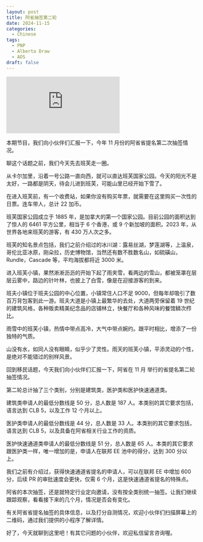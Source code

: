 ```yaml
---
layout: post
title: 阿省抽签第二轮
date: 2024-11-15
categories:
  - Chinese
tags:
  - PNP
  - Alberta Draw
  - AOS
draft: false
---
```


<div class="videoWrapper">
<iframe src="https://www.youtube.com/embed/KyZuDFmxNac" title="YouTube video player" frameborder="0" allow="accelerometer; autoplay; clipboard-write; encrypted-media; gyroscope; picture-in-picture" allowfullscreen></iframe>
</div>
<div style="display: flex; align-items: flex-start; justify-content: center; font-size: 14px; color: #777;"></div>

本期节目，我们向小伙伴们汇报一下，今年 11 月份的阿省省提名第二次抽签情况。

<!-- more -->

聊这个话题之前，我们今天先去班芙走一圈。

从卡尔加里，沿着一号公路一直向西，就可以直达班芙国家公园。今天的阳光不是太好，一路都是阴天，待会儿进到班芙，可能山里已经开始下雪了。

在进入班芙前，有一个收费站，如果你没有购买年票，就需要在这里购买一次性的日票。连车带人，总计 22 加币。

班芙国家公园成立于 1885 年，是加拿大的第一个国家公园。目前公园的面积达到了惊人的 6461 平方公里，相当于 6 个香港，或 9 个新加坡的面积。2023 年，从世界各地来班芙的游客，有 430 万人次之多。

班芙的知名景点包括，我们之前介绍过的冰川湖：露易丝湖，梦莲湖等，上温泉，哥伦比亚冰原，刚朵拉，历史博物馆，当然还有数不胜数名山，如硫磺山，Rundle，Cascade 等，平均海拔都将近 3000 米。

进入班芙小镇，果然淅淅沥沥的开始下起了雨夹雪，看两边的雪山，都被笼罩在层层云雾中，路边的针叶林，也披上了白雪，像是在迎接游客的到来。

班夫小镇位于班夫公园的中心位置，小镇常住人口不足 9000，但每年却吸引了数百万背包客到此一游。班夫大道是小镇上最繁华的去处，大道两旁保留着 19 世纪的建筑风格，各种贩卖精美纪念品的店铺林立，快餐厅和各种风味的餐馆鳞次栉比。

雨雪中的班芙小镇，热情中带点高冷，大气中带点婉约。跟平时相比，增添了一份独特的气质。

山没有水，如同人没有眼睛，似乎少了灵性。雨天的班芙小镇，平添灵动的个性，是绝对不能错过的别样风景。

回到移民话题，今天我们向小伙伴们汇报一下，阿省在 11 月 举行的省提名第二轮抽签情况。

第二轮总计抽了三个类别，分别是建筑类，医护类和医护快速通道类。

建筑类申请人的最低分数线是 50 分，总人数是 187 人。本类别的其它要求包括，语言达到 CLB 5，以及工作 12 个月以上。

医护类申请人的最低分数线是 44 分，总人数是 33 人。本类别的其它要求包括，语言达到 CLB 5，以及具备在阿省相关行业工作的资质。

医护快速通道类申请人的最低分数线是 51 分，总人数是 65 人。本类的其它要求跟医护类一样，唯一增加的是，申请人在联邦 EE 池中的得分，达到 300 分以上。

我们之前有介绍过，获得快速通道省提名的申请人，可以在联邦 EE 中增加 600 分，后续 PR 的审批速度会更快，仅需 6 个月，这是快速通道省提名的特殊点。

阿省的本次抽签，还是就特定行业定向邀请，没有按全类别统一抽签。让我们继续跟踪观察，看看接下来的几个月，情况是否会有变化。

有关阿省省提名抽签的具体信息，以及打分自测情况，欢迎小伙伴们扫描屏幕上的二维码，通过我们提供的小程序了解详情。

好了，今天就聊到这里吧！有其它问题的小伙伴，欢迎私信留言咨询喔。
